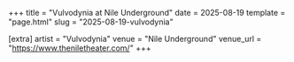 +++
title = "Vulvodynia at Nile Underground"
date = 2025-08-19
template = "page.html"
slug = "2025-08-19-vulvodynia"

[extra]
artist = "Vulvodynia"
venue = "Nile Underground"
venue_url = "https://www.theniletheater.com/"
+++
